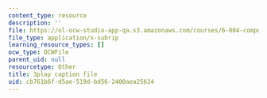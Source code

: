 ```yaml
---
content_type: resource
description: ''
file: https://ol-ocw-studio-app-qa.s3.amazonaws.com/courses/6-004-computation-structures-spring-2017/cb761b6fd5ae519dbd562400aea25624_Um6UH_PRJ4k.vtt
file_type: application/x-subrip
learning_resource_types: []
ocw_type: OCWFile
parent_uid: null
resourcetype: Other
title: 3play caption file
uid: cb761b6f-d5ae-519d-bd56-2400aea25624
---
```

